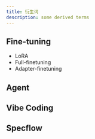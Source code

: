```yaml
---
title: 衍生词
description: some derived terms
---
```


## Fine-tuning

- LoRA
- Full-finetuning
- Adapter-finetuning

## Agent

## Vibe Coding

## Specflow
